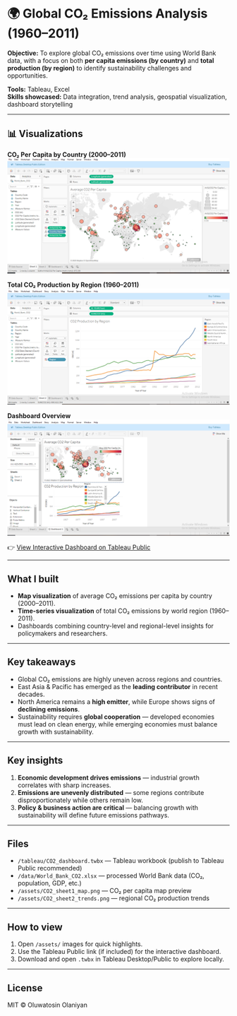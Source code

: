# 🌍 Global CO₂ Emissions Analysis (1960–2011)

**Objective:** To explore global CO₂ emissions over time using World Bank data, with a focus on both **per capita emissions (by country)** and **total production (by region)** to identify sustainability challenges and opportunities.

**Tools:** Tableau, Excel  
**Skills showcased:** Data integration, trend analysis, geospatial visualization, dashboard storytelling

---

## 📊 Visualizations

**CO₂ Per Capita by Country (2000–2011)**  
![Per capita Emissions](./assets/average_co2_per_capita.PNG)

**Total CO₂ Production by Region (1960–2011)**  
![Production by Region](./assets/co2_production_by_region.PNG)

**Dashboard Overview**  
![Dashboard](./assets/co2_dashboard_1.PNG)

👉 [View Interactive Dashboard on Tableau Public](https://public.tableau.com/views/DashboardsStarterTemplate_17570045049280/Dashboard1?:language=en-GB&:sid=&:redirect=auth&:display_count=n&:origin=viz_share_link)

---
## What I built
- **Map visualization** of average CO₂ emissions per capita by country (2000–2011).  
- **Time-series visualization** of total CO₂ emissions by world region (1960–2011).  
- Dashboards combining country-level and regional-level insights for policymakers and researchers.

---

## Key takeaways
- Global CO₂ emissions are highly uneven across regions and countries.  
- East Asia & Pacific has emerged as the **leading contributor** in recent decades.  
- North America remains a **high emitter**, while Europe shows signs of **declining emissions**.  
- Sustainability requires **global cooperation** — developed economies must lead on clean energy, while emerging economies must balance growth with sustainability.  

---

## Key insights
1. **Economic development drives emissions** — industrial growth correlates with sharp increases.  
2. **Emissions are unevenly distributed** — some regions contribute disproportionately while others remain low.  
3. **Policy & business action are critical** — balancing growth with sustainability will define future emissions pathways.  

---

## Files
- `/tableau/CO2_dashboard.twbx` — Tableau workbook (publish to Tableau Public recommended)  
- `/data/World_Bank_CO2.xlsx` — processed World Bank data (CO₂, population, GDP, etc.)  
- `/assets/CO2_sheet1_map.png` — CO₂ per capita map preview  
- `/assets/CO2_sheet2_trends.png` — regional CO₂ production trends  

---

## How to view
1. Open `/assets/` images for quick highlights.  
2. Use the Tableau Public link (if included) for the interactive dashboard.  
3. Download and open `.twbx` in Tableau Desktop/Public to explore locally.  

---

## License
MIT © Oluwatosin Olaniyan

